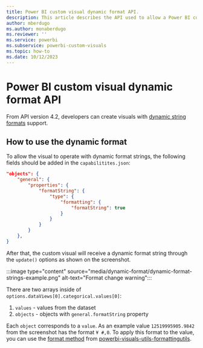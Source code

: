 ```yaml
---
title: Power BI custom visual dynamic format API.
description: This article describes the API used to allow a Power BI custom visual process value with dynamic format strings.
author: mberdugo
ms.author: monaberdugo
ms.reviewer: ''
ms.service: powerbi
ms.subservice: powerbi-custom-visuals
ms.topic: how-to
ms.date: 10/12/2023
---
```


# Power BI custom visual dynamic format API

From API version 4.2, developers can create visuals with [dynamic string formats](../../create-reports/desktop-dynamic-format-strings.md) support.

## How to use the dynamic format

To allow the visual to operate with dynamic format strings, the following fields should be added in the `capabilitites.json`:

```json
"objects": {
    "general": {
        "properties": {
            "formatString": {
                "type": {
                    "formatting": {
                        "formatString": true
                    }
                }
            }
        }
    },
}
```

After that, the custom visual will receive a dynamic format string through the `update()` options as shown on the screenshot. 

:::image type="content" source="media/dynamic-format/dynamic-format-strings-example.png" alt-text="Format change warning":::

There are two arrays inside of `options.dataViews[0].categorical.values[0]`:
1. `values` - values from the dataset
2. `objects` - objects with `general.formatString` property

Each `object` corresponds to a `value`. As an example value `12519995905.9842` from the screenshot has the format `¥ #,0`.
To apply this format to the value, you can use the [format method](./utils-formatting.md#format) from [powerbi-visuals-utils-formattingutils](./utils-formatting.md).
